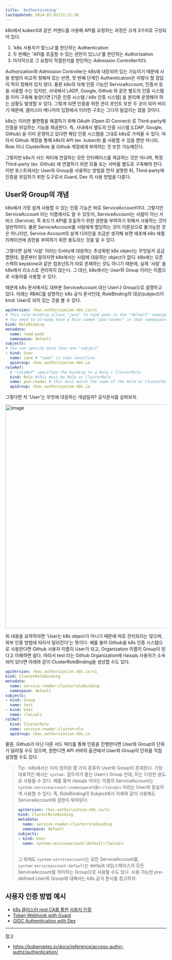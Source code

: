 ```yaml
---
title: 'Authenticating'
lastUpdated: 2024-03-02T21:22:36
---
```


k8s에서 kubectl과 같은 커맨드를 사용해 API를 요청하는 과정은 크게 3가지로 구성되어 있다. 

1. 'k8s 사용자가 맞느냐'를 판단하는 Authentication
2. 두 번째는 'API를 호출할 수 있는 권한이 있느냐'를 판단하는 Authorization
3. 마지막으로 그 요청이 적절한지를 판단하는 Admission Controller이다. 

Authorization와 Admission Controller는 k8s에 내장되어 있는 기능이기 때문에 사용 방법이 비교적 정해져 있는 반면, 첫 번째 단계인 Authentication은 이렇다 할 정답이 딱히 정해져 있지 않다. 물론 k8s의 자체 인증 기능인 ServiceAccount, 인증서 등을 사용할 수는 있지만, 사내에서 LADP, Google, Github 와 같은 별도의 인증 시스템을 이미 구축해 놓았다면 [기존 인증 시스템 / k8s 인증 시스템] 을 분리해 운영해야 하는 상황도 발생할 수 있다. 그렇게 되면 인증을 위한 관리 포인트 또한 두 곳이 되어 버리기 때문에, 클러스터 매니저의 입장에서 이러한 구조는 그다지 달갑지는 않을 것이다.

k8s는 이러한 불편함을 해결하기 위해 OAuth (Open ID Connect) 로 Third-party에 인증을 위임하는 기능을 제공한다. 즉, 사내에서 별도의 인증 시스템 (LDAP, Google, Github) 을 이미 운영하고 있다면 해당 인증 시스템을 그대로 k8s로 가져올 수 있다. 따라서 Github 계정을 통해 k8s의 API (ex. kubectl) 를 사용할 수 있을 뿐만 아니라, Role 이나 ClusterRole 을 Github 계정에게 부여하는 것 또한 가능해진다. 

그렇지만 k8s가 서드 파티에 연결하는 모든 인터페이스를 제공하는 것은 아니며, 특정 Third-party (ex. Github) 에 연결하기 위한 모듈 또는 서버를 별도로 구축해야 한다. 이번 포스트에서는 User와 Group을 사용하는 방법을 먼저 설명한 뒤, Third-party에 인증을 위임하기 위한 도구로서 Guard, Dex 의 사용 방법을 다룬다.

## User와 Group의 개념

k8s에서 가장 쉽게 사용할 수 있는 인증 기능은 바로 ServiceAccount이다. 그렇지만 ServiceAccount 라는 이름에서도 알 수 있듯이, ServiceAccount는 사람이 아닌 서비스 (Service), 즉 포드가 API를 호출하기 위한 권한을 부여하기 위해서 사용하는 것이 일반적이다. 물론 ServiceAccount를 사람에게 할당하는 것이 이론상으로 불가능한 것은 아니지만, Service Account의 설계 디자인을 조금만 생각해 보면 애초에 k8s 애플리케이션에 권한을 부여하기 위한 용도라는 것을 알 수 있다.

그렇다면 실제 '사람' 이라는 Entity에 대응하는 추상화된 k8s object는 무엇일지 궁금할텐데, 결론부터 말하자면 k8s에서는 사람에 대응하는 object가 없다. k8s에는 오픈스택의 keystone과 같은 컴포넌트가 따로 존재하는 것도 아니기 때문에, 실제 '사람' 을 k8s에서 리소스로 관리하지 않는다. 그 대신, k8s에서는 User와 Group 이라는 이름으로 사용자를 사용할 수 있다.

때문에 k8s 문서에서도 대부분 ServiceAccount 대신 User나 Group으로 설명하고 있다. 아래는 RBAC를 설명하는 k8s 공식 문서인데, RoleBinding의 대상(subject)이 kind: User로 되어 있는 것을 볼 수 있다.

```yaml
apiVersion: rbac.authorization.k8s.io/v1
# This role binding allows "jane" to read pods in the "default" namespace.
# You need to already have a Role named "pod-reader" in that namespace.
kind: RoleBinding
metadata:
  name: read-pods
  namespace: default
subjects:
# You can specify more than one "subject"
- kind: User
  name: jane # "name" is case sensitive
  apiGroup: rbac.authorization.k8s.io
roleRef:
  # "roleRef" specifies the binding to a Role / ClusterRole
  kind: Role #this must be Role or ClusterRole
  name: pod-reader # this must match the name of the Role or ClusterRole you wish to bind to
  apiGroup: rbac.authorization.k8s.io
```

그렇다면 저 'User'는 무엇에 대응하는 개념일까? 공식문서를 살펴보자.

<img width="696" alt="image" src="https://github.com/rlaisqls/rlaisqls/assets/81006587/9106758e-1c97-4f52-a8b4-520dc8590956">


위 내용을 요약하자면 'User는 k8s object가 아니기 때문에 따로 관리되지는 않으며, 외부 인증 방법에 따라서 달라진다'는 뜻이다. 예를 들어 Github을 k8s 인증 시스템으로 사용한다면 Github 사용자 이름이 User가 되고, Organization 이름이 Group이 된다고 이해하면 쉽다. 따라서 test 라는 Github Organization에 rlaisqls 사용자가 소속되어 있다면 아래와 같이 ClusterRoleBinding을 생성할 수도 있다.

```yaml
apiVersion: rbac.authorization.k8s.io/v1
kind: ClusterRoleBinding
metadata:
  name: service-reader-clusterrolebinding
  namespace: default
subjects:
- kind: Group
  name: test
- kind: User
  name: rlaisqls
rolRef:
  kind: ClusterRole
  name: service-reader-clusterrole
  apiGroup: rbac.authorization.k8s.io
```

물론, Github가 아닌 다른 서드 파티를 통해 인증을 진행한다면 User와 Group의 단위가 달라질 수도 있으며, 원한다면 API 서버의 옵션에서 User와 Group의 단위를 직접 설정할 수도 있다.

> Tip : k8s에서는 미리 정의된 몇 가지 종류의 User와 Group이 존재한다. 가장 대표적인 예시는 `system:` 접두어가 붙는 User나 Group 인데, 이는 다양한 용도로 사용될 수 있다. 예를 들어 rlaisqls 이라는 이름의 ServiceAccount는 `system:serviceaccount:<namespace이름>:rlaisqls` 이라는 User와 동일하게 사용할 수 있다. 즉, RoleBinding의 Subject에서 아래와 같이 사용해도 ServiceAccount에 권한이 부여된다.
> ```yaml
> apiVersion: rbac.authorization.k8s.io/v1
> kind: ClusterRoleBinding
> metadata:
>   name: service-reader-clusterrolebinding
>   namespace: default
> subjects:
> - kind: User
>   name: system:serviceaccount:default:rlaisqls
> ```
> <br>그 외에도 `system:serviceaccount`는 모든 ServiceAccount를, `system:serviceaccount:default`는 default 네임스페이스의 모든 ServiceAccount를 의미하는 Group으로 사용될 수도 있다. 사용 가능한 pre-defined User와 Group에 대해서는 k8s 공식 문서를 참고하자.

##  사용자 인증 방법 예시
- [k8s 클러스터 root CA를 통한 사용자 인증](k8s 클러스터 root CA를 통한 사용자 인증.md)
- [Token Webhook with Guard](Token Webhook with Guard.md)
- [OIDC Authentication with Dex](OIDC Authentication with Dex.md)

---
참고
- https://kubernetes.io/docs/reference/access-authn-authz/authentication/
